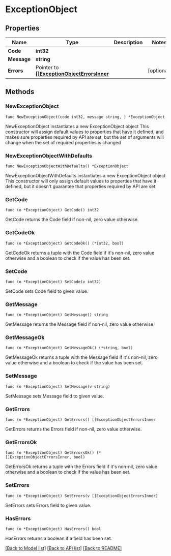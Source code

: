 # ExceptionObject

## Properties

Name | Type | Description | Notes
------------ | ------------- | ------------- | -------------
**Code** | **int32** |  | 
**Message** | **string** |  | 
**Errors** | Pointer to [**[]ExceptionObjectErrorsInner**](ExceptionObjectErrorsInner.md) |  | [optional] 

## Methods

### NewExceptionObject

`func NewExceptionObject(code int32, message string, ) *ExceptionObject`

NewExceptionObject instantiates a new ExceptionObject object
This constructor will assign default values to properties that have it defined,
and makes sure properties required by API are set, but the set of arguments
will change when the set of required properties is changed

### NewExceptionObjectWithDefaults

`func NewExceptionObjectWithDefaults() *ExceptionObject`

NewExceptionObjectWithDefaults instantiates a new ExceptionObject object
This constructor will only assign default values to properties that have it defined,
but it doesn't guarantee that properties required by API are set

### GetCode

`func (o *ExceptionObject) GetCode() int32`

GetCode returns the Code field if non-nil, zero value otherwise.

### GetCodeOk

`func (o *ExceptionObject) GetCodeOk() (*int32, bool)`

GetCodeOk returns a tuple with the Code field if it's non-nil, zero value otherwise
and a boolean to check if the value has been set.

### SetCode

`func (o *ExceptionObject) SetCode(v int32)`

SetCode sets Code field to given value.


### GetMessage

`func (o *ExceptionObject) GetMessage() string`

GetMessage returns the Message field if non-nil, zero value otherwise.

### GetMessageOk

`func (o *ExceptionObject) GetMessageOk() (*string, bool)`

GetMessageOk returns a tuple with the Message field if it's non-nil, zero value otherwise
and a boolean to check if the value has been set.

### SetMessage

`func (o *ExceptionObject) SetMessage(v string)`

SetMessage sets Message field to given value.


### GetErrors

`func (o *ExceptionObject) GetErrors() []ExceptionObjectErrorsInner`

GetErrors returns the Errors field if non-nil, zero value otherwise.

### GetErrorsOk

`func (o *ExceptionObject) GetErrorsOk() (*[]ExceptionObjectErrorsInner, bool)`

GetErrorsOk returns a tuple with the Errors field if it's non-nil, zero value otherwise
and a boolean to check if the value has been set.

### SetErrors

`func (o *ExceptionObject) SetErrors(v []ExceptionObjectErrorsInner)`

SetErrors sets Errors field to given value.

### HasErrors

`func (o *ExceptionObject) HasErrors() bool`

HasErrors returns a boolean if a field has been set.


[[Back to Model list]](../README.md#documentation-for-models) [[Back to API list]](../README.md#documentation-for-api-endpoints) [[Back to README]](../README.md)


